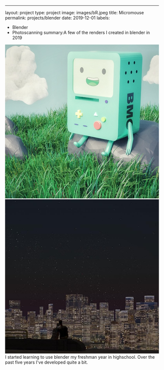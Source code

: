 ---
layout: project
type: project
image: images/bR.jpeg
title: Micromouse
permalink: projects/blender
date: 2019-12-01
labels:
  - Blender
  - Photoscanning
summary:A few of the renders I created in blender in 2019

<img class="ui medium right floated rounded image" src="/images/bR.jpeg">
<img class="ui medium right floated rounded image" src="/images/cR.JPG">
I started learning to use blender my freshman year in highschool. Over the past five years I've developed quite a bit.
